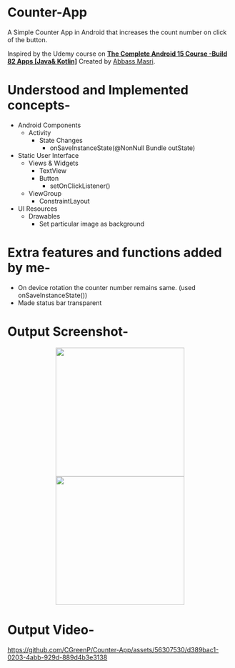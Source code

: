 # Counter-App
A Simple Counter App in Android that increases the count number on click of the button.

Inspired by the Udemy course on [**The Complete Android 15 Course -Build 82 Apps [Java& Kotlin]**](https://www.udemy.com/course/the-complete-android-10-developer-course-mastering-android/) Created by [Abbass Masri](https://www.udemy.com/user/mahmoud-masri-7/).

# Understood and Implemented concepts-
* Android Components
  * Activity
    * State Changes
      * onSaveInstanceState(@NonNull Bundle outState)
* Static User Interface
  * Views & Widgets
    * TextView
    * Button
      * setOnClickListener()
  * ViewGroup
    * ConstraintLayout
* UI Resources
  * Drawables
    * Set particular image as background

# Extra features and functions added by me-
* On device rotation the counter number remains same. (used onSaveInstanceState())
* Made status bar transparent

# Output Screenshot-
<p align="center">
<img src="https://github.com/CGreenP/Counter-App/assets/56307530/2c372b5c-5e5d-48b2-a518-342524c4c42c" width="288">
<img src="https://github.com/CGreenP/Counter-App/assets/56307530/c9e024f6-014a-458d-af8f-5fc880b461d0" width="288">
</p>

# Output Video-
https://github.com/CGreenP/Counter-App/assets/56307530/d389bac1-0203-4abb-929d-889d4b3e3138

